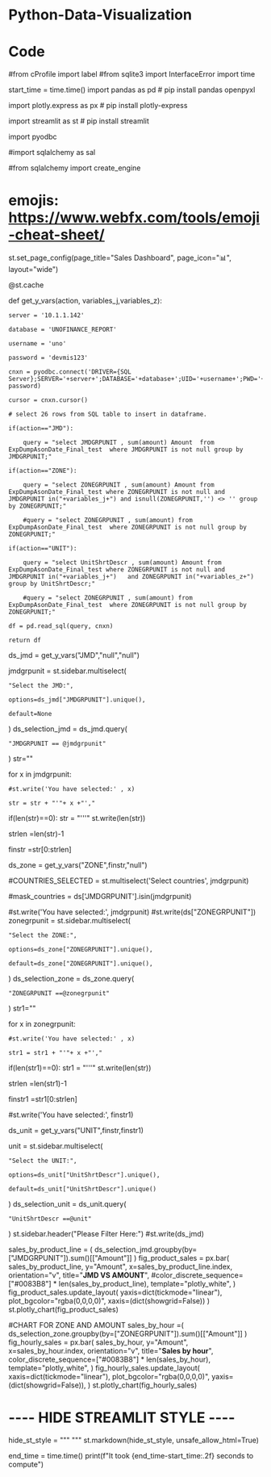 # Python-Data-Visualization

# Code


#from cProfile import label
#from sqlite3 import InterfaceError
import time

start_time = time.time()
import pandas as pd  # pip install pandas openpyxl

import plotly.express as px  # pip install plotly-express

import streamlit as st  # pip install streamlit

import pyodbc

#import sqlalchemy as sal

#from sqlalchemy import create_engine

# emojis: https://www.webfx.com/tools/emoji-cheat-sheet/

st.set_page_config(page_title="Sales Dashboard", page_icon=":bar_chart:", layout="wide")

@st.cache

def get_y_vars(action, variables_j,variables_z):

    server = '10.1.1.142'

    database = 'UNOFINANCE_REPORT'

    username = 'uno'

    password = 'devmis123'  

    cnxn = pyodbc.connect('DRIVER={SQL Server};SERVER='+server+';DATABASE='+database+';UID='+username+';PWD='+ password)

    cursor = cnxn.cursor()

    # select 26 rows from SQL table to insert in dataframe.

    if(action=="JMD"):

        query = "select JMDGRPUNIT , sum(amount) Amount  from  ExpDumpAsonDate_Final_test  where JMDGRPUNIT is not null group by JMDGRPUNIT;"

    if(action=="ZONE"):

        query = "select ZONEGRPUNIT , sum(amount) Amount from  ExpDumpAsonDate_Final_test where ZONEGRPUNIT is not null and JMDGRPUNIT in("+variables_j+") and isnull(ZONEGRPUNIT,'') <> '' group by ZONEGRPUNIT;"

        #query = "select ZONEGRPUNIT , sum(amount) from  ExpDumpAsonDate_Final_test  where ZONEGRPUNIT is not null group by ZONEGRPUNIT;"

    if(action=="UNIT"):

        query = "select UnitShrtDescr , sum(amount) Amount from  ExpDumpAsonDate_Final_test where ZONEGRPUNIT is not null and JMDGRPUNIT in("+variables_j+")   and ZONEGRPUNIT in("+variables_z+") group by UnitShrtDescr;"

        #query = "select ZONEGRPUNIT , sum(amount) from  ExpDumpAsonDate_Final_test  where ZONEGRPUNIT is not null group by ZONEGRPUNIT;"
    
    df = pd.read_sql(query, cnxn)

    return df

ds_jmd = get_y_vars("JMD","null","null")

jmdgrpunit = st.sidebar.multiselect(

    "Select the JMD:",
    
    options=ds_jmd["JMDGRPUNIT"].unique(),

    default=None

)
ds_selection_jmd = ds_jmd.query(

    "JMDGRPUNIT == @jmdgrpunit"
)
str=""

for x in jmdgrpunit:

    #st.write('You have selected:' , x)

    str = str + "'"+ x +"',"
if(len(str)==0):
    str = "'''"
st.write(len(str))

strlen =len(str)-1

finstr =str[0:strlen]

ds_zone = get_y_vars("ZONE",finstr,"null")

#COUNTRIES_SELECTED = st.multiselect('Select countries', jmdgrpunit)

#mask_countries = ds['JMDGRPUNIT'].isin(jmdgrpunit)

#st.write('You have selected:', jmdgrpunit)
#st.write(ds["ZONEGRPUNIT"])
zonegrpunit = st.sidebar.multiselect(

    "Select the ZONE:",

    options=ds_zone["ZONEGRPUNIT"].unique(),

    default=ds_zone["ZONEGRPUNIT"].unique(),

)
ds_selection_zone = ds_zone.query(

    "ZONEGRPUNIT ==@zonegrpunit"
)
str1=""

for x in zonegrpunit:

    #st.write('You have selected:' , x)

    str1 = str1 + "'"+ x +"',"
if(len(str1)==0):
    str1 = "'''"
st.write(len(str))

strlen =len(str1)-1    

finstr1 =str1[0:strlen]

#st.write('You have selected:', finstr1)

ds_unit = get_y_vars("UNIT",finstr,finstr1)

unit = st.sidebar.multiselect(

    "Select the UNIT:",

    options=ds_unit["UnitShrtDescr"].unique(),

    default=ds_unit["UnitShrtDescr"].unique()

)
ds_selection_unit = ds_unit.query(

    "UnitShrtDescr ==@unit"

)
st.sidebar.header("Please Filter Here:")
#st.write(ds_jmd)
 
sales_by_product_line = (
    ds_selection_jmd.groupby(by=["JMDGRPUNIT"]).sum()[["Amount"]] 
)
fig_product_sales = px.bar(
    sales_by_product_line,
    y="Amount",
    x=sales_by_product_line.index,
    orientation="v",
    title="<b>JMD VS AMOUNT</b>",
    #color_discrete_sequence=["#0083B8"] * len(sales_by_product_line),
    template="plotly_white",
)
fig_product_sales.update_layout(
    yaxis=dict(tickmode="linear"),
    plot_bgcolor="rgba(0,0,0,0)",
    xaxis=(dict(showgrid=False))
)
st.plotly_chart(fig_product_sales)

#CHART FOR ZONE AND AMOUNT 
sales_by_hour =(
     ds_selection_zone.groupby(by=["ZONEGRPUNIT"]).sum()[["Amount"]] 
)
fig_hourly_sales = px.bar(
    sales_by_hour,
    y="Amount",
    x=sales_by_hour.index,
    orientation="v",
    title="<b>Sales by hour</b>",
    color_discrete_sequence=["#0083B8"] * len(sales_by_hour),
    template="plotly_white",
)
fig_hourly_sales.update_layout(
    xaxis=dict(tickmode="linear"),
    plot_bgcolor="rgba(0,0,0,0)",
    yaxis=(dict(showgrid=False)),
)
st.plotly_chart(fig_hourly_sales)

 

# ---- HIDE STREAMLIT STYLE ----
hide_st_style = """
            <style>
            #MainMenu {visibility: hidden;}
            footer {visibility: hidden;}
            header {visibility: hidden;}
            </style>
            """
st.markdown(hide_st_style, unsafe_allow_html=True)

end_time = time.time()
print(f"It took {end_time-start_time:.2f} seconds to compute")
